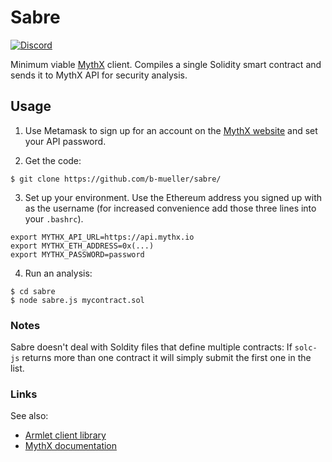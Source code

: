 # Sabre
[![Discord](https://img.shields.io/discord/481002907366588416.svg)](https://discord.gg/E3YrVtG)

Minimum viable [MythX](https://mythx.io) client. Compiles a single Solidity smart contract and sends it to MythX API for security analysis.

## Usage

1. Use Metamask to sign up for an account on the [MythX website](https://mythx.io) and set your API password.

2. Get the code:

```
$ git clone https://github.com/b-mueller/sabre/
```

3. Set up your environment. Use the Ethereum address you signed up with as the username (for increased convenience add those three lines into your `.bashrc`).

```
export MYTHX_API_URL=https://api.mythx.io
export MYTHX_ETH_ADDRESS=0x(...)
export MYTHX_PASSWORD=password
```

4. Run an analysis:

```
$ cd sabre
$ node sabre.js mycontract.sol 
```

### Notes

Sabre doesn't deal with Soldity files that define multiple contracts: If `solc-js` returns more than one contract it will simply submit the first one in the list.

### Links

See also:

- [Armlet client library](https://github.com/ConsenSys/armlet)
- [MythX documentation](https://docs.mythx.io/en/latest/)

